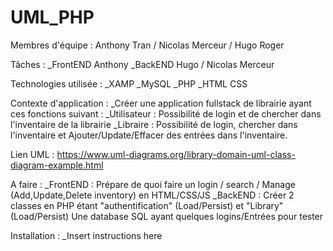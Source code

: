 # UML_PHP

Membres d'équipe : Anthony Tran / Nicolas Merceur / Hugo Roger

Tâches : 
  _FrontEND Anthony
  _BackEND Hugo / Nicolas Merceur 
  
  
Technologies utilisée :
  _XAMP
  _MySQL
  _PHP
  _HTML CSS
  
  
Contexte d'application : 
  _Créer une application fullstack de librairie ayant ces fonctions suivant :
    _Utilisateur : Possibilité de login et de chercher dans l'inventaire de la librairie
    _Libraire : Possibilité de login, chercher dans l'inventaire et Ajouter/Update/Effacer des entrées dans l'inventaire.
 
 Lien UML : https://www.uml-diagrams.org/library-domain-uml-class-diagram-example.html
 
A faire :
  _FrontEND : Prépare de quoi faire un login / search / Manage (Add,Update,Delete inventory) en HTML/CSS/JS
  _BackEND : Créer 2 classes en PHP étant "authentification" (Load/Persist) et "Library" (Load/Persist)
             Une database SQL ayant quelques logins/Entrées pour tester
  
Installation : 
  _Insert instructions here
  

